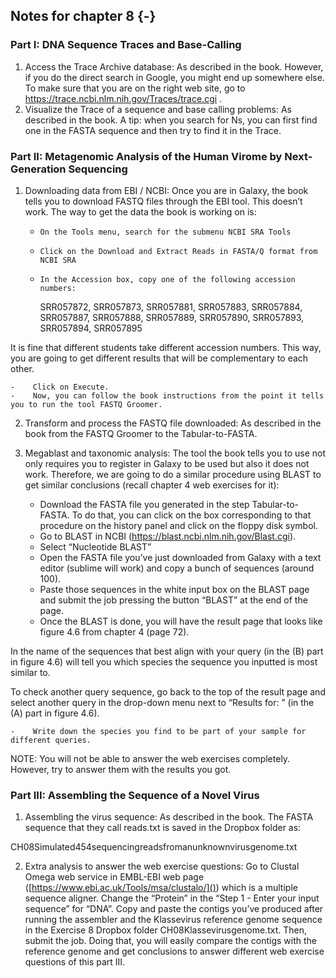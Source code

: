## Notes for chapter 8 {-}

### Part I: DNA Sequence Traces and Base-Calling

1. Access the Trace Archive database: As described in the book. However, if you do the direct search in Google, you might end up somewhere else. To make sure that you are on the right web site, go to https://trace.ncbi.nlm.nih.gov/Traces/trace.cgi .
2.  Visualize the Trace of a sequence and base calling problems: As described in the book. A tip: when you search for Ns, you can first find one in the FASTA sequence and then try to find it in the Trace.


### Part II: Metagenomic Analysis of the Human Virome by Next-Generation Sequencing

1. Downloading data from EBI / NCBI: Once you are in Galaxy, the book tells you to download FASTQ files through the EBI tool. This doesn’t work. The way to get the data the book is working on is: 
    -     On the Tools menu, search for the submenu NCBI SRA Tools
    -     Click on the Download and Extract Reads in FASTA/Q format from NCBI SRA
    -     In the Accession box, copy one of the following accession numbers:

        SRR057872, SRR057873, SRR057881, SRR057883, SRR057884, SRR057887, SRR057888, SRR057889, SRR057890, SRR057893, SRR057894, SRR057895

It is fine that different students take different accession numbers. This way, you are going to get different results that will be complementary to each other.

    -    Click on Execute.
    -    Now, you can follow the book instructions from the point it tells you to run the tool FASTQ Groomer. 

2. Transform and process the FASTQ file downloaded: As described in the book from the FASTQ Groomer to the Tabular-to-FASTA.

3. Megablast and taxonomic analysis: The tool the book tells you to use not only requires you to register in Galaxy to be used but also it does not work. Therefore, we are going to do a similar procedure using BLAST to get similar conclusions (recall chapter 4 web exercises for it):

    -    Download the FASTA file you generated in the step Tabular-to-FASTA. To do that, you can click on the box corresponding to that procedure on the history panel and click on the floppy disk symbol.
    -    Go to BLAST in NCBI (https://blast.ncbi.nlm.nih.gov/Blast.cgi).
    -    Select “Nucleotide BLAST”
    -    Open the FASTA file you’ve just downloaded from Galaxy with a text editor (sublime will work) and copy a bunch of sequences (around 100).
    -    Paste those sequences in the white input box on the BLAST page and submit the job pressing the button “BLAST” at the end of the page.
    -    Once the BLAST is done, you will have the result page that looks like figure 4.6 from chapter 4 (page 72).

In the name of the sequences that best align with your query (in the (B) part in figure 4.6) will tell you which species the sequence you inputted is most similar to. 

To check another query sequence, go back to the top of the result page and select another query in the drop-down menu next to “Results for: ” (in the (A) part in figure 4.6).

    -    Write down the species you find to be part of your sample for different queries.  


NOTE: You will not be able to answer the web exercises completely. However, try to answer them with the results you got. 


### Part III: Assembling the Sequence of a Novel Virus

1. Assembling the virus sequence: As described in the book. The FASTA sequence that they call reads.txt is saved in the Dropbox folder as:

CH08Simulated454sequencingreadsfromanunknownvirusgenome.txt

2. Extra analysis to answer the web exercise questions: Go to Clustal Omega web service in EMBL-EBI web page ([https://www.ebi.ac.uk/Tools/msa/clustalo/]()) which is a multiple sequence aligner. Change the “Protein” in the “Step 1 - Enter your input sequence” for “DNA”. Copy and paste the contigs you’ve produced after running the assembler and the Klassevirus reference genome sequence in the Exercise 8 Dropbox folder CH08Klassevirusgenome.txt. Then, submit the job. Doing that, you will easily compare the contigs with the reference genome and get conclusions to answer different web exercise questions of this part III.






